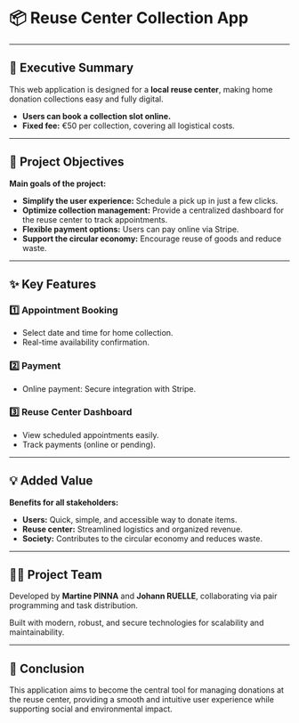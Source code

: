 # 📦 Reuse Center Collection App

---

## 🚀 Executive Summary

This web application is designed for a **local reuse center**, making home donation collections easy and fully digital.

- **Users can book a collection slot online.**  
- **Fixed fee:** €50 per collection, covering all logistical costs.

---

## 🎯 Project Objectives

**Main goals of the project:**

- **Simplify the user experience:** Schedule a pick up in just a few clicks.  
- **Optimize collection management:** Provide a centralized dashboard for the reuse center to track appointments.  
- **Flexible payment options:** Users can pay online via Stripe.  
- **Support the circular economy:** Encourage reuse of goods and reduce waste.

---

## ✨ Key Features

### 1️⃣ Appointment Booking
- Select date and time for home collection.  
- Real-time availability confirmation.

### 2️⃣ Payment
- Online payment: Secure integration with Stripe.  

### 3️⃣ Reuse Center Dashboard
- View scheduled appointments easily.  
- Track payments (online or pending).

---

## 💡 Added Value

**Benefits for all stakeholders:**

- **Users:** Quick, simple, and accessible way to donate items.  
- **Reuse center:** Streamlined logistics and organized revenue.  
- **Society:** Contributes to the circular economy and reduces waste.

---

## 👩‍💻 Project Team

Developed by **Martine PINNA** and **Johann RUELLE**, collaborating via pair programming and task distribution.

Built with modern, robust, and secure technologies for scalability and maintainability.

---

## 📌 Conclusion

This application aims to become the central tool for managing donations at the reuse center, providing a smooth and intuitive user experience while supporting social and environmental impact.
